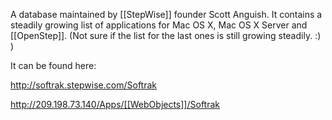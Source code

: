 

A database maintained by [[StepWise]] founder Scott Anguish. It contains a steadily growing list of applications for Mac OS X, Mac OS X Server and [[OpenStep]]. (Not sure if the list for the last ones is still growing steadily. :) )

It can be found here:

http://softrak.stepwise.com/Softrak

http://209.198.73.140/Apps/[[WebObjects]]/Softrak